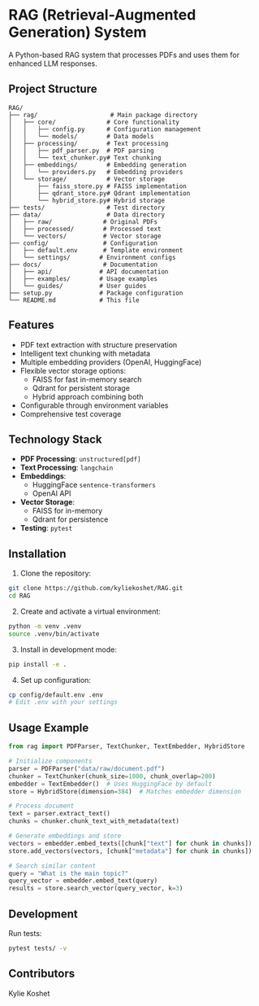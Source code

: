 # RAG (Retrieval-Augmented Generation) System

A Python-based RAG system that processes PDFs and uses them for enhanced LLM responses.

## Project Structure

```
RAG/
├── rag/                    # Main package directory
│   ├── core/              # Core functionality
│   │   ├── config.py      # Configuration management
│   │   └── models/        # Data models
│   ├── processing/        # Text processing
│   │   ├── pdf_parser.py  # PDF parsing
│   │   └── text_chunker.py# Text chunking
│   ├── embeddings/        # Embedding generation
│   │   └── providers.py   # Embedding providers
│   └── storage/           # Vector storage
│       ├── faiss_store.py # FAISS implementation
│       ├── qdrant_store.py# Qdrant implementation
│       └── hybrid_store.py# Hybrid storage
├── tests/                 # Test directory
├── data/                  # Data directory
│   ├── raw/              # Original PDFs
│   ├── processed/        # Processed text
│   └── vectors/          # Vector storage
├── config/               # Configuration
│   ├── default.env       # Template environment
│   └── settings/        # Environment configs
├── docs/                 # Documentation
│   ├── api/             # API documentation
│   ├── examples/        # Usage examples
│   └── guides/          # User guides
├── setup.py             # Package configuration
└── README.md            # This file
```

## Features

- PDF text extraction with structure preservation
- Intelligent text chunking with metadata
- Multiple embedding providers (OpenAI, HuggingFace)
- Flexible vector storage options:
  - FAISS for fast in-memory search
  - Qdrant for persistent storage
  - Hybrid approach combining both
- Configurable through environment variables
- Comprehensive test coverage

## Technology Stack

- **PDF Processing**: `unstructured[pdf]`
- **Text Processing**: `langchain`
- **Embeddings**: 
  - HuggingFace `sentence-transformers`
  - OpenAI API
- **Vector Storage**:
  - FAISS for in-memory
  - Qdrant for persistence
- **Testing**: `pytest`

## Installation

1. Clone the repository:
```bash
git clone https://github.com/kyliekoshet/RAG.git
cd RAG
```

2. Create and activate a virtual environment:
```bash
python -m venv .venv
source .venv/bin/activate
```

3. Install in development mode:
```bash
pip install -e .
```

4. Set up configuration:
```bash
cp config/default.env .env
# Edit .env with your settings
```

## Usage Example

```python
from rag import PDFParser, TextChunker, TextEmbedder, HybridStore

# Initialize components
parser = PDFParser("data/raw/document.pdf")
chunker = TextChunker(chunk_size=1000, chunk_overlap=200)
embedder = TextEmbedder()  # Uses HuggingFace by default
store = HybridStore(dimension=384)  # Matches embedder dimension

# Process document
text = parser.extract_text()
chunks = chunker.chunk_text_with_metadata(text)

# Generate embeddings and store
vectors = embedder.embed_texts([chunk["text"] for chunk in chunks])
store.add_vectors(vectors, [chunk["metadata"] for chunk in chunks])

# Search similar content
query = "What is the main topic?"
query_vector = embedder.embed_text(query)
results = store.search_vector(query_vector, k=3)
```

## Development

Run tests:
```bash
pytest tests/ -v
```

## Contributors

Kylie Koshet 